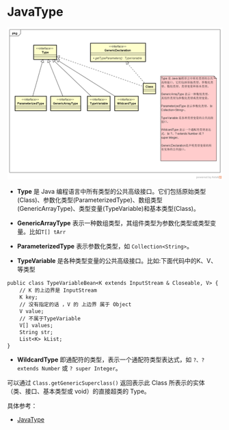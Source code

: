 # JavaType

![](index_files/JavaType.png)


- **Type** 是 Java 编程语言中所有类型的公共高级接口。它们包括原始类型(Class)、参数化类型(ParameterizedType)、数组类型(GenericArrayType)、类型变量(TypeVariable)和基本类型(Class)。

- **GenericArrayType** 表示一种数组类型，其组件类型为参数化类型或类型变量。比如`T[] tArr `

- **ParameterizedType** 表示参数化类型，如 `Collection<String>`。

- **TypeVariable** 是各种类型变量的公共高级接口。比如:下面代码中的K、V、等类型

```
public class TypeVariableBean<K extends InputStream & Closeable, V> {
    // K 的上边界是 InputStream
    K key;
    // 没有指定的话 ，V 的 上边界 属于 Object
    V value;
    // 不属于TypeVariable
    V[] values;
    String str;
    List<K> kList;
}
```

- **WildcardType** 即通配符的类型，表示一个通配符类型表达式，如 `?、? extends Number` 或 `? super Integer`。

可以通过 `Class.getGenericSuperclass()` 返回表示此 Class 所表示的实体（类、接口、基本类型或 void）的直接超类的 Type。 


具体参考：
- [JavaType](#javatype)